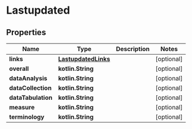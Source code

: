 
# Lastupdated

## Properties
| Name | Type | Description | Notes |
| ------------ | ------------- | ------------- | ------------- |
| **links** | [**LastupdatedLinks**](LastupdatedLinks.md) |  |  [optional] |
| **overall** | **kotlin.String** |  |  [optional] |
| **dataAnalysis** | **kotlin.String** |  |  [optional] |
| **dataCollection** | **kotlin.String** |  |  [optional] |
| **dataTabulation** | **kotlin.String** |  |  [optional] |
| **measure** | **kotlin.String** |  |  [optional] |
| **terminology** | **kotlin.String** |  |  [optional] |



